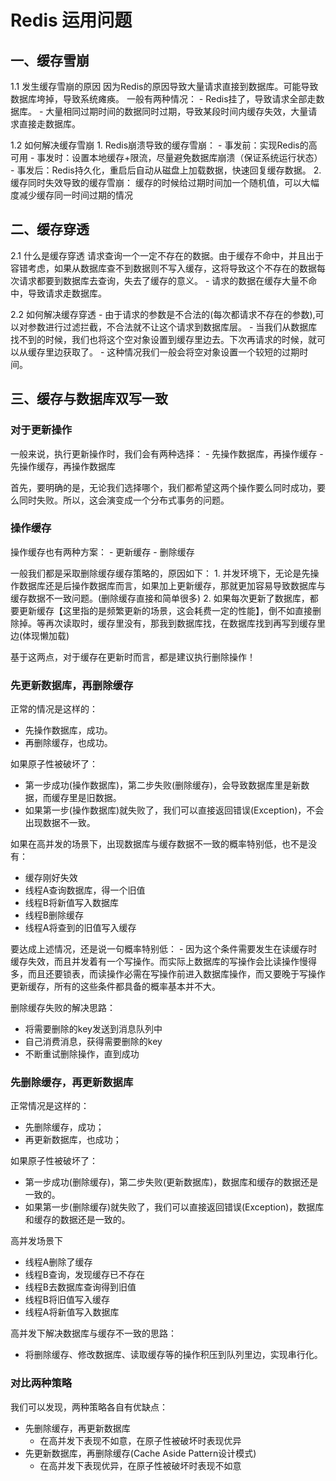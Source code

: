 # Redis 运用问题 #
## 一、缓存雪崩 ##
1.1 发生缓存雪崩的原因
因为Redis的原因导致大量请求直接到数据库。可能导致数据库垮掉，导致系统瘫痪。
	一般有两种情况：
	- Redis挂了，导致请求全部走数据库。
	- 大量相同过期时间的数据同时过期，导致某段时间内缓存失效，大量请求直接走数据库。

1.2 如何解决缓存雪崩
	1. Redis崩溃导致的缓存雪崩：
		- 事发前：实现Redis的高可用
		- 事发时：设置本地缓存+限流，尽量避免数据库崩溃（保证系统运行状态）
		- 事发后：Redis持久化，重启后自动从磁盘上加载数据，快速回复缓存数据。
	2. 缓存同时失效导致的缓存雪崩：
		缓存的时候给过期时间加一个随机值，可以大幅度减少缓存同一时间过期的情况


## 二、缓存穿透 ##
2.1 什么是缓存穿透
	请求查询一个一定不存在的数据。由于缓存不命中，并且出于容错考虑，如果从数据库查不到数据则不写入缓存，这将导致这个不存在的数据每次请求都要到数据库去查询，失去了缓存的意义。
		- 请求的数据在缓存大量不命中，导致请求走数据库。

2.2 如何解决缓存穿透
	- 由于请求的参数是不合法的(每次都请求不存在的参数),可以对参数进行过滤拦截，不合法就不让这个请求到数据库层。
	- 当我们从数据库找不到的时候，我们也将这个空对象设置到缓存里边去。下次再请求的时候，就可以从缓存里边获取了。
		- 这种情况我们一般会将空对象设置一个较短的过期时间。

## 三、缓存与数据库双写一致 ##
### 对于更新操作 ###
一般来说，执行更新操作时，我们会有两种选择：
	- 先操作数据库，再操作缓存
	- 先操作缓存，再操作数据库

首先，要明确的是，无论我们选择哪个，我们都希望这两个操作要么同时成功，要么同时失败。所以，这会演变成一个分布式事务的问题。

### 操作缓存 ###
操作缓存也有两种方案：
	- 更新缓存
	- 删除缓存

一般我们都是采取删除缓存缓存策略的，原因如下：
	1. 并发环境下，无论是先操作数据库还是后操作数据库而言，如果加上更新缓存，那就更加容易导致数据库与缓存数据不一致问题。(删除缓存直接和简单很多)
	2. 如果每次更新了数据库，都要更新缓存【这里指的是频繁更新的场景，这会耗费一定的性能】，倒不如直接删除掉。等再次读取时，缓存里没有，那我到数据库找，在数据库找到再写到缓存里边(体现懒加载)

基于这两点，对于缓存在更新时而言，都是建议执行删除操作！

### 先更新数据库，再删除缓存 ###
正常的情况是这样的：
- 先操作数据库，成功。
- 再删除缓存，也成功。

如果原子性被破坏了：
- 第一步成功(操作数据库)，第二步失败(删除缓存)，会导致数据库里是新数据，而缓存里是旧数据。
- 如果第一步(操作数据库)就失败了，我们可以直接返回错误(Exception)，不会出现数据不一致。

如果在高并发的场景下，出现数据库与缓存数据不一致的概率特别低，也不是没有：
- 缓存刚好失效
- 线程A查询数据库，得一个旧值
- 线程B将新值写入数据库
- 线程B删除缓存
- 线程A将查到的旧值写入缓存

要达成上述情况，还是说一句概率特别低：
	- 因为这个条件需要发生在读缓存时缓存失效，而且并发着有一个写操作。而实际上数据库的写操作会比读操作慢得多，而且还要锁表，而读操作必需在写操作前进入数据库操作，而又要晚于写操作更新缓存，所有的这些条件都具备的概率基本并不大。

删除缓存失败的解决思路：
- 将需要删除的key发送到消息队列中
- 自己消费消息，获得需要删除的key
- 不断重试删除操作，直到成功

### 先删除缓存，再更新数据库 ###
正常情况是这样的：
- 先删除缓存，成功；
- 再更新数据库，也成功；

如果原子性被破坏了：
- 第一步成功(删除缓存)，第二步失败(更新数据库)，数据库和缓存的数据还是一致的。
- 如果第一步(删除缓存)就失败了，我们可以直接返回错误(Exception)，数据库和缓存的数据还是一致的。

高并发场景下
- 线程A删除了缓存
- 线程B查询，发现缓存已不存在
- 线程B去数据库查询得到旧值
- 线程B将旧值写入缓存
- 线程A将新值写入数据库

高并发下解决数据库与缓存不一致的思路：
- 将删除缓存、修改数据库、读取缓存等的操作积压到队列里边，实现串行化。

### 对比两种策略 ###
我们可以发现，两种策略各自有优缺点：
- 先删除缓存，再更新数据库
	- 在高并发下表现不如意，在原子性被破坏时表现优异
- 先更新数据库，再删除缓存(Cache Aside Pattern设计模式)
	- 在高并发下表现优异，在原子性被破坏时表现不如意